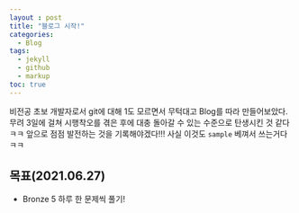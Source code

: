 ```yaml
---
layout : post
title: "블로그 시작!"
categories:
  - Blog
tags:
  - jekyll
  - github
  - markup
toc: true
---
```


비전공 초보 개발자로서 git에 대해 1도 모르면서 무턱대고 Blog를 따라 만들어보았다.
무려 3일에 걸쳐 시행착오를 겪은 후에 대충 돌아갈 수 있는 수준으로 탄생시킨 것 같다ㅋㅋ
앞으로 점점 발전하는 것을 기록해야겠다!!!
사실 이것도 `sample` 베껴서 쓰는거다 ㅋㅋ 

## 목표(2021.06.27)

  * Bronze 5 하루 한 문제씩 풀기!
